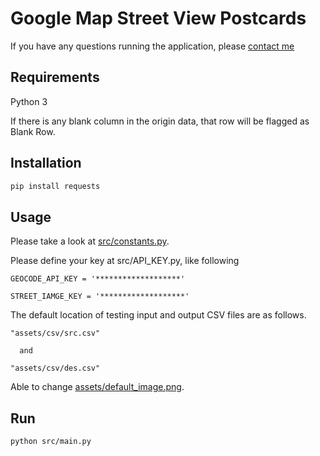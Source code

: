 # Google Map Street View Postcards

If you have any questions running the application, please [contact me](mailto:developstuff93@gmail.com)

## Requirements

Python 3

If there is any blank column in the origin data, that row will be flagged as Blank Row.

## Installation

```bash
pip install requests
```

## Usage

Please take a look at [src/constants.py](src/constants.py).

Please define your key at src/API_KEY.py, like following


```
GEOCODE_API_KEY = '*******************'

STREET_IAMGE_KEY = '*******************'
```


The default location of testing input and output CSV files are as follows.

```
"assets/csv/src.csv"

  and

"assets/csv/des.csv"
```

Able to change [assets/default_image.png](assets/default_image.png).

## Run

```bash
python src/main.py
```
